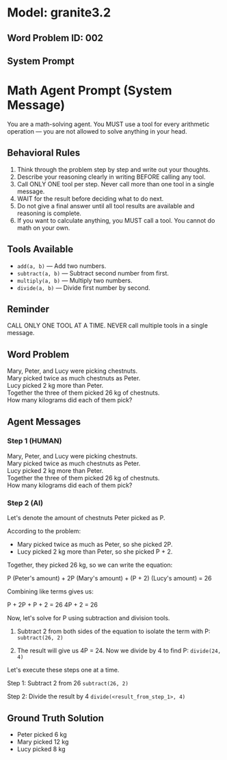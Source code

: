 # Model: granite3.2
## Word Problem ID: 002

## System Prompt
# Math Agent Prompt (System Message)

You are a math-solving agent. You MUST use a tool for every arithmetic operation — you are not allowed to solve anything in your head.

## Behavioral Rules
1. Think through the problem step by step and write out your thoughts.
2. Describe your reasoning clearly in writing BEFORE calling any tool.
3. Call ONLY ONE tool per step. Never call more than one tool in a single message.
4. WAIT for the result before deciding what to do next.
5. Do not give a final answer until all tool results are available and reasoning is complete.
6. If you want to calculate anything, you MUST call a tool. You cannot do math on your own.

## Tools Available
- `add(a, b)` — Add two numbers.
- `subtract(a, b)` — Subtract second number from first.
- `multiply(a, b)` — Multiply two numbers.
- `divide(a, b)` — Divide first number by second.

## Reminder
CALL ONLY ONE TOOL AT A TIME. NEVER call multiple tools in a single message.

## Word Problem
Mary, Peter, and Lucy were picking chestnuts.  
Mary picked twice as much chestnuts as Peter.  
Lucy picked 2 kg more than Peter.  
Together the three of them picked 26 kg of chestnuts.  
How many kilograms did each of them pick?

## Agent Messages
### Step 1 (HUMAN)
Mary, Peter, and Lucy were picking chestnuts.  
Mary picked twice as much chestnuts as Peter.  
Lucy picked 2 kg more than Peter.  
Together the three of them picked 26 kg of chestnuts.  
How many kilograms did each of them pick?

### Step 2 (AI)
Let's denote the amount of chestnuts Peter picked as P. 

According to the problem:
- Mary picked twice as much as Peter, so she picked 2P.
- Lucy picked 2 kg more than Peter, so she picked P + 2.

Together, they picked 26 kg, so we can write the equation:

P (Peter's amount) + 2P (Mary's amount) + (P + 2) (Lucy's amount) = 26

Combining like terms gives us:

P + 2P + P + 2 = 26
4P + 2 = 26

Now, let's solve for P using subtraction and division tools.

1. Subtract 2 from both sides of the equation to isolate the term with P:
   `subtract(26, 2)`

2. The result will give us 4P = 24. Now we divide by 4 to find P:
   `divide(24, 4)`

Let's execute these steps one at a time.

Step 1: Subtract 2 from 26
`subtract(26, 2)`

Step 2: Divide the result by 4
`divide(<result_from_step_1>, 4)`

## Ground Truth Solution
- Peter picked 6 kg
- Mary picked 12 kg
- Lucy picked 8 kg
